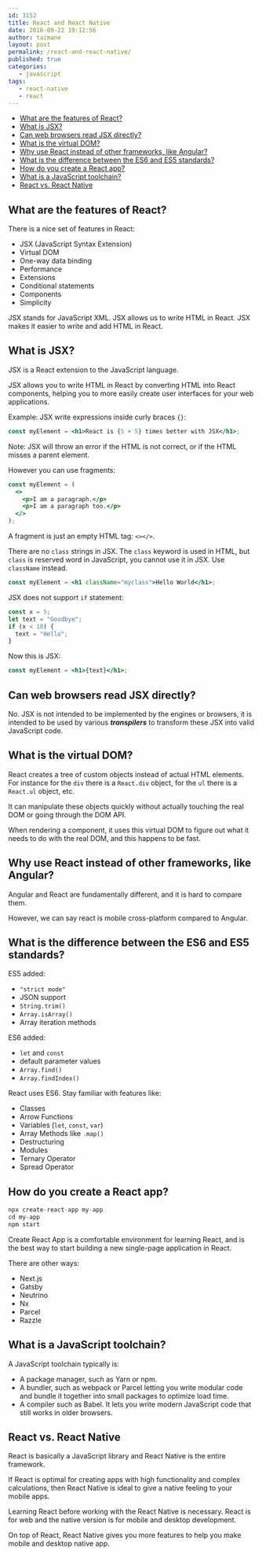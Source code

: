 ```yaml
---
id: 3152
title: React and React Native
date: 2016-09-22 19:12:56
author: taimane
layout: post
permalink: /react-and-react-native/
published: true
categories:
   - javascript
tags:
   - react-native
   - react
---
```

- [What are the features of React?](#what-are-the-features-of-react)
- [What is JSX?](#what-is-jsx)
- [Can web browsers read JSX directly?](#can-web-browsers-read-jsx-directly)
- [What is the virtual DOM?](#what-is-the-virtual-dom)
- [Why use React instead of other frameworks, like Angular?](#why-use-react-instead-of-other-frameworks-like-angular)
- [What is the difference between the ES6 and ES5 standards?](#what-is-the-difference-between-the-es6-and-es5-standards)
- [How do you create a React app?](#how-do-you-create-a-react-app)
- [What is a JavaScript toolchain?](#what-is-a-javascript-toolchain)
- [React vs. React Native](#react-vs-react-native)

## What are the features of React? 
There is a nice set of features in React:

* JSX (JavaScript Syntax Extension)
* Virtual DOM
* One-way data binding
* Performance
* Extensions
* Conditional statements
* Components
* Simplicity

JSX stands for JavaScript XML. JSX allows us to write HTML in React. JSX makes it easier to write and add HTML in React.

## What is JSX?

JSX is a React extension to the JavaScript language.

JSX allows you to write HTML in React by converting HTML into React components, helping you to more easily create user interfaces for your web applications.

Example: JSX write expressions inside curly braces `{}`:
```jsx
const myElement = <h1>React is {5 + 5} times better with JSX</h1>;
```

Note: JSX will throw an error if the HTML is not correct, or if the HTML misses a parent element.

However you can use fragments:

```jsx
const myElement = (
  <>
    <p>I am a paragraph.</p>
    <p>I am a paragraph too.</p>
  </>
);
```

A fragment is just an empty HTML tag: `<></>`.

There are no `class` strings in JSX. The `class` keyword is used in HTML, but `class` is reserved word in JavaScript, you cannot use it in JSX. Use `className` instead.

```jsx
const myElement = <h1 className="myclass">Hello World</h1>;
```

JSX does not support `if` statement:

```js
const x = 5;
let text = "Goodbye";
if (x < 10) {
  text = "Hello";
}
```

Now this is JSX:
```jsx
const myElement = <h1>{text}</h1>;
```

## Can web browsers read JSX directly?

No. JSX is not intended to be implemented by the engines or browsers, it is intended to be used by various **_transpilers_** to transform these JSX into valid JavaScript code.


## What is the virtual DOM?

React creates a tree of custom objects instead of actual HTML elements. For instance for the `div` there is a `React.div` object, for the `ul` there is a `React.ul` object, etc. 

It can manipulate these objects quickly without actually touching the real DOM or going through the DOM API. 

When rendering a component, it uses this virtual DOM to figure out what it needs to do with the real DOM, and this happens to be fast.



## Why use React instead of other frameworks, like Angular?

Angular and React are fundamentally different, and it is hard to compare them.

However, we can say react is mobile cross-platform compared to Angular.



## What is the difference between the ES6 and ES5 standards?

ES5 added:
* `"strict mode"`
* JSON support
* `String.trim()`
* `Array.isArray()`
* Array iteration methods


ES6 added:
* `let` and `const`
* default parameter values
* `Array.find()`
* `Array.findIndex()`

React uses ES6. Stay familiar with features like:

* Classes
* Arrow Functions
* Variables (`let`, `const`, `var`)
* Array Methods like `.map()`
* Destructuring
* Modules
* Ternary Operator
* Spread Operator



## How do you create a React app? 

```js
npx create-react-app my-app
cd my-app
npm start
```

Create React App is a comfortable environment for learning React, and is the best way to start building a new single-page application in React.

There are other ways:
* Next.js
* Gatsby 
* Neutrino
* Nx 
* Parcel
* Razzle

## What is a JavaScript toolchain?

A JavaScript toolchain typically is:

* A package manager, such as Yarn or npm.
* A bundler, such as webpack or Parcel letting you write modular code and bundle it together into small packages to optimize load time.
* A compiler such as Babel. It lets you write modern JavaScript code that still works in older browsers.


## React vs. React Native

React is basically a JavaScript library and React Native is the entire framework. 

If React is optimal for creating apps with high functionality and complex calculations, then React Native is ideal to give a native feeling to your mobile apps.


Learning React before working with the React Native is necessary. React is for web and the native version is for mobile and desktop development. 

On top of React, React Native gives you more features to help you make mobile and desktop native app.